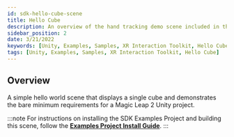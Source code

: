 ```yaml
---
id: sdk-hello-cube-scene
title: Hello Cube
description: An overview of the hand tracking demo scene included in the Magic Leap 2 Examples Project, which uses Unity's XR Interaction Toolkit.
sidebar_position: 2
date: 3/21/2022
keywords: [Unity, Examples, Samples, XR Interaction Toolkit, Hello Cube]
tags: [Unity, Examples, Samples, XR Interaction Toolkit, Hello Cube]
---
```



## Overview

A simple hello world scene that displays a single cube and demonstrates the bare minimum requirements for a Magic Leap 2 Unity project.

:::note
For instructions on installing the SDK Examples Project and building this scene, follow the [**Examples Project Install Guide**](/versioned_docs/version-1.1.0-dev2/guides/unity/sdk-example-scenes/sdk-install-setup.md).
:::
